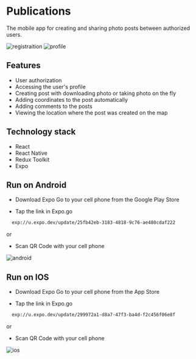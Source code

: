 # Publications

The mobile app for creating and sharing photo posts between authorized users.

![registraition](https://user-images.githubusercontent.com/105078220/236054162-d3ab3abd-23fc-4241-b2e8-f5743dac21e7.png)
![profile](https://user-images.githubusercontent.com/105078220/236054192-afa678b8-9651-41f4-b257-afee980777a2.png)

## Features

- User authorization
- Accessing the user's profile
- Creating post with downloading photo or taking photo on the fly
- Adding coordinates to the post automatically
- Adding comments to the posts
- Viewing the location where the post was created on the map

## Technology stack

- React
- React Native
- Redux Toolkit
- Expo

## Run on Android

- Download Expo Go to your cell phone from the Google Play Store

- Tap the link in Expo.go

```bash
  exp://u.expo.dev/update/25fb42eb-3183-4818-9c76-ae480cdaf222
```

or

- Scan QR Code with your cell phone

![android](https://user-images.githubusercontent.com/105078220/236054308-cb65609a-1ef9-4d07-8fe1-5f055cc2a6eb.png)

## Run on IOS

- Download Expo Go to your cell phone from the App Store

- Tap the link in Expo.go

```bash
  exp://u.expo.dev/update/299972a1-d8a7-47f3-ba4d-f2c456f06e8f
```

or

- Scan QR Code with your cell phone

![ios](https://user-images.githubusercontent.com/105078220/236054380-2d6845c0-11e8-41f6-a20c-8851e7e2e36e.png)


